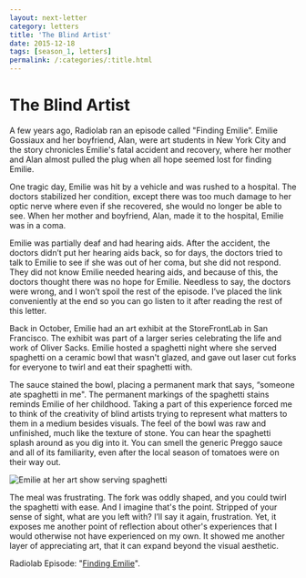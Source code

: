 ```yaml
---
layout: next-letter
category: letters
title: 'The Blind Artist'
date: 2015-12-18
tags: [season_1, letters]
permalink: /:categories/:title.html
---
```


# The Blind Artist

A few years ago, Radiolab ran an episode called "Finding Emilie”. Emilie Gossiaux and her boyfriend, Alan, were art students in New York City and the story chronicles Emilie's fatal accident and recovery, where her mother and Alan almost pulled the plug when all hope seemed lost for finding Emilie.

One tragic day, Emilie was hit by a vehicle and was rushed to a hospital. The doctors stabilized her condition, except there was too much damage to her optic nerve where even if she recovered, she would no longer be able to see. When her mother and boyfriend, Alan, made it to the hospital, Emilie was in a coma.

Emilie was partially deaf and had hearing aids. After the accident, the doctors didn’t put her hearing aids back, so for days, the doctors tried to talk to Emilie to see if she was out of her coma, but she did not respond. They did not know Emilie needed hearing aids, and because of this, the doctors thought there was no hope for Emilie. Needless to say, the doctors were wrong, and I won’t spoil the rest of the episode. I’ve placed the link conveniently at the end so you can go listen to it after reading the rest of this letter.

Back in October, Emilie had an art exhibit at the StoreFrontLab in San Francisco. The exhibit was part of a larger series celebrating the life and work of Oliver Sacks. Emilie hosted a spaghetti night where she served spaghetti on a ceramic bowl that wasn't glazed, and gave out laser cut forks for everyone to twirl and eat their spaghetti with.

The sauce stained the bowl, placing a permanent mark that says, “someone ate spaghetti in me". The permanent markings of the spaghetti stains reminds Emilie of her childhood. Taking a part of this experience forced me to think of the creativity of blind artists trying to represent what matters to them in a medium besides visuals. The feel of the bowl was raw and unfinished, much like the texture of stone. You can hear the spaghetti splash around as you dig into it. You can smell the generic Preggo sauce and all of its familiarity, even after the local season of tomatoes were on their way out.

![Emilie at her art show serving spaghetti](http://gallery.tinyletterapp.com/b7acb1dd09358f1ed19f16a562a005fc08d42511/images/51b12477-8937-4b5c-91ff-1c5242e9d6cf.jpg)

The meal was frustrating. The fork was oddly shaped, and you could twirl the spaghetti with ease. And I imagine that's the point. Stripped of your sense of sight, what are you left with? I’ll say it again, frustration. Yet, it exposes me another point of reflection about other's experiences that I would otherwise not have experienced on my own. It showed me another layer of appreciating art, that it can expand beyond the visual aesthetic.

Radiolab Episode: "[Finding Emilie](http://www.radiolab.org/story/110206-finding-emilie/)".
